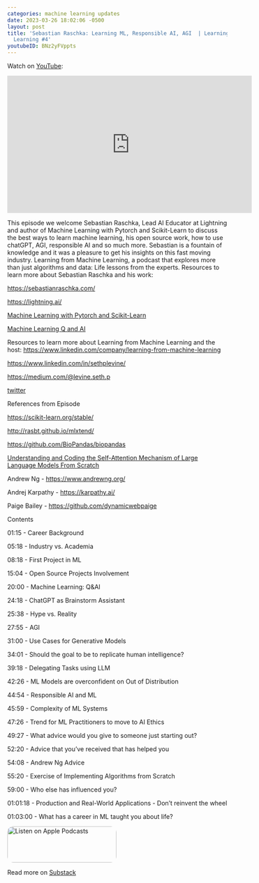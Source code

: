 ```yaml
---
categories: machine learning updates
date: 2023-03-26 18:02:06 -0500
layout: post
title: 'Sebastian Raschka: Learning ML, Responsible AI, AGI  | Learning from Machine
  Learning #4'
youtubeID: BNz2yFVppts
---
```

Watch on [YouTube](https://www.youtube.com/watch?v=BNz2yFVppts):
<iframe width="560" height="315" src="https://www.youtube.com/embed/BNz2yFVppts" title="YouTube video player" frameborder="0" allow="accelerometer; autoplay; clipboard-write; encrypted-media; gyroscope; picture-in-picture; web-share" allowfullscreen></iframe>

<p>This episode we welcome Sebastian Raschka, Lead AI Educator at Lightning and author of Machine Learning with Pytorch and Scikit-Learn to discuss the best ways to learn machine learning, his open source work, how to use chatGPT, AGI, responsible AI and so much more. Sebastian is a fountain of knowledge and it was a pleasure to get his insights on this fast moving industry. Learning from Machine Learning, a podcast that explores more than just algorithms and data: Life lessons from the experts. Resources to learn more about Sebastian Raschka and his work:</p><p><a href="https://sebastianraschka.com/">https://sebastianraschka.com/</a></p><p><a href="https://lightning.ai/">https://lightning.ai/</a></p><p><a href="https://amzn.to/3z9H88Y">Machine Learning with Pytorch and Scikit-Learn</a></p><p><a href="https://leanpub.com/machine-learning-q-and-ai/">Machine Learning Q and AI</a></p><p>Resources to learn more about Learning from Machine Learning and the host: <a href="https://www.linkedin.com/company/learning-from-machine-learning">https://www.linkedin.com/company/learning-from-machine-learning</a></p><p><a href="https://www.linkedin.com/in/sethplevine/">https://www.linkedin.com/in/sethplevine/</a></p><p><a href="https://medium.com/@levine.seth.p">https://medium.com/@levine.seth.p</a></p><p><a href="https://twitter.com/NLP_nerd">twitter</a></p><p>References from Episode</p><p><a href="https://scikit-learn.org/stable/">https://scikit-learn.org/stable/</a></p><p><a href="http://rasbt.github.io/mlxtend/">http://rasbt.github.io/mlxtend/</a></p><p><a href="https://github.com/BioPandas/biopandas">https://github.com/BioPandas/biopandas</a></p><p><a href="https://sebastianraschka.com/blog/2023/self-attention-from-scratch.html">Understanding and Coding the Self-Attention Mechanism of Large Language Models From Scratch</a></p><p>Andrew Ng - <a href="https://www.andrewng.org/">https://www.andrewng.org/</a></p><p>Andrej Karpathy - <a href="https://karpathy.ai/">https://karpathy.ai/</a></p><p>Paige Bailey - <a href="https://github.com/dynamicwebpaige">https://github.com/dynamicwebpaige</a></p><p></p><p>Contents</p><p>01:15 - Career Background</p><p>05:18 - Industry vs. Academia</p><p>08:18 - First Project in ML</p><p>15:04 - Open Source Projects Involvement</p><p>20:00 - Machine Learning: Q&amp;AI</p><p>24:18 - ChatGPT as Brainstorm Assistant</p><p>25:38 - Hype vs. Reality</p><p>27:55 - AGI</p><p>31:00 - Use Cases for Generative Models</p><p>34:01 - Should the goal to be to replicate human intelligence?</p><p>39:18 - Delegating Tasks using LLM</p><p>42:26 - ML Models are overconfident on Out of Distribution</p><p>44:54 - Responsible AI and ML</p><p>45:59 - Complexity of ML Systems</p><p>47:26 - Trend for ML Practitioners to move to AI Ethics</p><p>49:27 - What advice would you give to someone just starting out?</p><p>52:20 - Advice that you’ve received that has helped you</p><p>54:08 - Andrew Ng Advice</p><p>55:20 - Exercise of Implementing Algorithms from Scratch</p><p>59:00 - Who else has influenced you?</p><p>01:01:18 - Production and Real-World Applications - Don’t reinvent the wheel</p><p>01:03:00 - What has a career in ML taught you about life?</p>

<a href="https://podcasts.apple.com/us/podcast/learning-from-machine-learning/id1663925230?itsct=podcast_box_badge&amp;itscg=30200&amp;ls=1" style="display: inline-block; overflow: hidden; border-radius: 13px; width: 250px; height: 83px;"><img src="https://tools.applemediaservices.com/api/badges/listen-on-apple-podcasts/badge/en-us?size=250x83&amp;releaseDate=1673288700" alt="Listen on Apple Podcasts" style="border-radius: 13px; width: 250px; height: 83px;"></a>

Read more on [Substack](https://mindfulmachines.substack.com/p/sebastian-raschka-learning-ml-responsible-b74)
